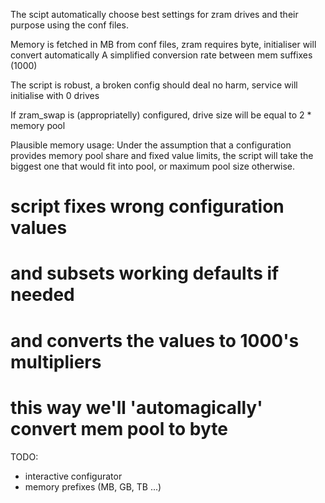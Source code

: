 The scipt automatically choose best settings for zram drives and their purpose using the conf files. 

Memory is fetched in MB from conf files, zram requires byte, initialiser will convert automatically
A simplified conversion rate between mem suffixes (1000)

The script is robust, a broken config should deal no harm, service will initialise with 0 drives

If zram_swap is (appropriatelly) configured, drive size will be equal to 2 * memory pool

Plausible memory usage:
Under the assumption that a configuration provides memory pool share and fixed value limits, the script will take the biggest one that would fit into pool, or maximum pool size otherwise.

# script fixes wrong configuration values
# and subsets working defaults if needed
# and converts the values to 1000's multipliers
# this way we'll 'automagically' convert mem pool to byte

TODO:
- interactive configurator
- memory prefixes (MB, GB, TB ...)